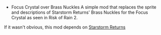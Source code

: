 * Focus Crystal over Brass Nuckles
A simple mod that replaces the sprite and descriptions of Starstorm Returns' Brass Nuckles for the Focus Crystal as seen in Risk of Rain 2.

If it wasn't obvious, this mod depends on [Starstorm Returns](https://thunderstore.io/c/risk-of-rain-returns/p/RobomandosLab/StarstormReturns/)
